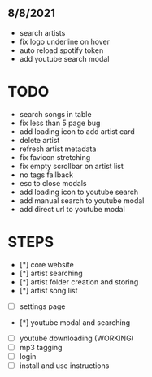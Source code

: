 ## 8/8/2021

- search artists
- fix logo underline on hover
- auto reload spotify token
- add youtube search modal

# TODO

- search songs in table
- fix less than 5 page bug
- add loading icon to add artist card
- delete artist
- refresh artist metadata
- fix favicon stretching
- fix empty scrollbar on artist list
- no tags fallback
- esc to close modals
- add loading icon to youtube search
- add manual search to youtube modal
- add direct url to youtube modal

# STEPS

- [*] core website
- [*] artist searching
- [*] artist folder creation and storing
- [*] artist song list
- [ ] settings page
- [*] youtube modal and searching
- [ ] youtube downloading (WORKING)
- [ ] mp3 tagging
- [ ] login
- [ ] install and use instructions
